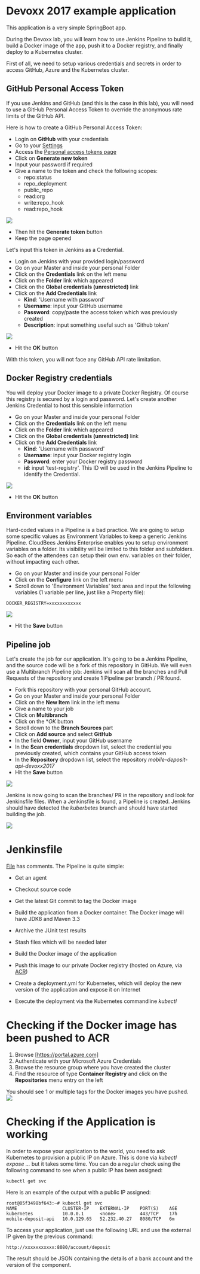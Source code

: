 # Devoxx 2017 example application

This application is a very simple SpringBoot app.

During the Devoxx lab, you will learn how to use Jenkins Pipeline to build it, build a Docker image of the app, push it to a Docker registry, and finally deploy to a Kubernetes cluster.

First of all, we need to setup various credentials and secrets in order to access GitHub, Azure and the Kubernetes cluster.

## GitHub Personal Access Token

If you use Jenkins and GitHub (and this is the case in this lab), you will need to use a GitHub Personal Access Token to override the anonymous rate limits of the GitHub API.

Here is how to create a GitHub Personal Access Token:

* Login on **GitHub** with your credentials
* Go to your [Settings](https://github.com/settings/profile)
* Access the [Personal access tokens page](https://github.com/settings/tokens)
* Click on **Generate new token**
* Input your password if required
* Give a name to the token and check the following scopes:
  * repo:status
  * repo_deployment
  * public_repo
  * read:org
  * write:repo_hook
  * read:repo_hook

![](images/token.png)

* Then hit the **Generate token** button
* Keep the page opened

Let's input this token in Jenkins as a Credential.
* Login on Jenkins with your provided login/password
* Go on your Master and inside your personal Folder
* Click on the **Credentials** link on the left menu
* Click on the **Folder** link which appeared
* Click on the **Global credentials (unrestricted)** link
* Click on the **Add Credentials** link
  * **Kind**: 'Username with password'
  * **Username**: input your GitHub username
  * **Password**: copy/paste the access token which was previously created
  * **Description**: input something useful such as 'Github token'

![](images/add_credentials.png)

* Hit the **OK** button

With this token, you will not face any GitHub API rate limitation.

## Docker Registry credentials

You will deploy your Docker image to a private Docker Registry. Of course this registry is secured by a login and password.
Let's create another Jenkins Credential to host this sensible information
* Go on your Master and inside your personal Folder
* Click on the **Credentials** link on the left menu
* Click on the **Folder** link which appeared
* Click on the **Global credentials (unrestricted)** link
* Click on the **Add Credentials** link
  * **Kind**: 'Username with password'
  * **Username**: input your Docker registry login
  * **Password**: enter your Docker registry password
  * **id**: input 'test-registry'. This ID will be used in the Jenkins Pipeline to identify the Credential.

![](images/add_credentials.png)

* Hit the **OK** button

## Environment variables

Hard-coded values in a Pipeline is a bad practice.
We are going to setup some specific values as Environment Variables to keep a generic Jenkins Pipeline.
CloudBees Jenkins Enterprise enables you to setup environment variables on a folder. Its visibility will be limited to this folder and subfolders.
So each of the attendees can setup their own env. variables on their folder, without impacting each other.

* Go on your Master and inside your personal Folder
* Click on the **Configure** link on the left menu
* Scroll down to 'Environment Variables' text area and input the following variables (1 variable per line, just like a Property file):

```
DOCKER_REGISTRY=xxxxxxxxxxxx
```

![](images/env_variables.png)

* Hit the **Save** button

## Pipeline job

Let's create the job for our application.
It's going to be a Jenkins Pipeline, and the source code will be a fork of this repository in GitHub.
We will even use a Multibranch Pipeline job: Jenkins will scan all the branches and Pull Requests of the repository and create 1 Pipeline per branch / PR found.

* Fork this repository with your personal GitHub account.
* Go on your Master and inside your personal Folder
* Click on the **New Item** link in the left menu
* Give a name to your job
* Click on **Multibranch**
* Click on the **OK* button
* Scroll down to the **Branch Sources** part
* Click on **Add source** and select **GitHub**
* In the field **Owner**, input your GitHub username
* In the **Scan credentials** dropdown list, select the credential you previously created, which contains your GitHub access token
* In the **Repository** dropdown list, select the repository _mobile-deposit-api-devoxx2017_
* Hit the **Save** button

![](images/pipeline.png)

Jenkins is now going to scan the branches/ PR in the repository and look for Jenkinsfile files. When a Jenkinsfile is found, a Pipeline is created.
Jenkins should have detected the _kuberbetes_ branch and should have started building the job.

![](images/branch_indexing.png)

# Jenkinsfile

[File](./Jenkinsfile) has comments.
The Pipeline is quite simple:
* Get an agent
* Checkout source code
* Get the latest Git commit to tag the Docker image
* Build the application from a Docker container. The Docker image will have JDK8 and Maven 3.3
* Archive the JUnit test results
* Stash files which will be needed later

* Build the Docker image of the application
* Push this image to our private Docker registry (hosted on Azure, via [ACR](https://azure.microsoft.com/en-us/services/container-registry/))

* Create a deployment.yml for Kubernetes, which will deploy the new version of the application and expose it on Internet
* Execute the deployment via the Kubernetes commandline _kubectl_

# Checking if the Docker image has been pushed to ACR

1. Browse [https://portal.azure.com]
2. Authenticate with your Microsoft Azure Credentials
3. Browse the resource group where you have created the cluster
4. Find the resource of type **Container Registry** and click on the **Repositories** menu entry on the left

You should see 1 or multiple tags  for the Docker images you have pushed.
![](./images/ACR.png)

# Checking if the Application is working

In order to expose your application to the world, you need to ask Kubernetes to provision a public IP on Azure.
This is done via _kubectl expose ..._ but it takes some time.
You can do a regular check using the following command to see when a public IP has been assigned:
```
kubectl get svc
```

Here is an example of the output with a public IP assigned:
```
root@05f3498bf643:~# kubectl get svc
NAME                 CLUSTER-IP    EXTERNAL-IP    PORT(S)    AGE
kubernetes           10.0.0.1      <none>         443/TCP    17h
mobile-deposit-api   10.0.129.65   52.232.40.27   8080/TCP   6m
```

To access your application, just use the following URL and use the external IP given by the previous command:
```
http://xxxxxxxxxxx:8080/account/deposit
```

The result should be JSON containing the details of a bank account and the version of the component.
